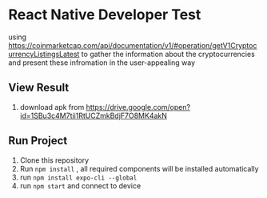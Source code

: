 # React Native Developer Test

using https://coinmarketcap.com/api/documentation/v1/#operation/getV1CryptocurrencyListingsLatest to gather the information about the cryptocurrencies and present these infromation in the user-appealing way

## View Result

1. download apk from https://drive.google.com/open?id=1SBu3c4M7tii1RtUCZmkBdjF7O8MK4akN

## Run Project

1. Clone this repository
2. Run `npm install` , all required components will be installed automatically
3. run `npm install expo-cli --global` 
4. run `npm start` and connect to device 

